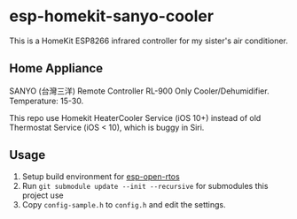 # esp-homekit-sanyo-cooler

This is a HomeKit ESP8266 infrared controller for my sister's air conditioner.

## Home Appliance

SANYO (台灣三洋) Remote Controller RL-900
Only Cooler/Dehumidifier. Temperature: 15-30.

This repo use Homekit HeaterCooler Service (iOS 10+) instead of old Thermostat Service (iOS < 10), which is buggy in Siri.

## Usage

1. Setup build environment for [esp-open-rtos](https://github.com/SuperHouse/esp-open-rtos)
2. Run `git submodule update --init --recursive` for submodules this project use
3. Copy `config-sample.h` to `config.h` and edit the settings.
